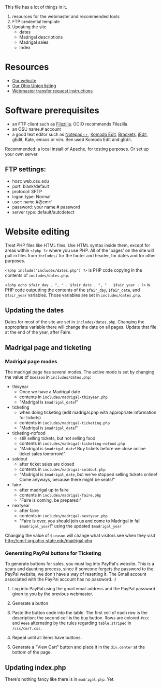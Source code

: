 This file has a lot of things in it. 

1. resources for the webmaster and recommended tools
2. FTP credential template
3. Updating the site
	- dates
	- Madrigal descriptions
	- Madrigal sales
	- Index

# Resources
* [Our website](http://cmrf.org.ohio-state.edu/)
* [Our Ohio Union listing](http://ohiounion.osu.edu/get_involved/student_organizations/directory?org_id=200)
* [Webmaster transfer request instructions](https://osuitsm.service-now.com/selfservice/kb_view.do?sysparm_article=kb02242)

# Software prerequisites

* an FTP client such as [Filezilla](https://filezilla-project.org/download.php?type=client). OCIO recommends Filezilla. 
* an OSU name.# account
* a good text editor such as [Notepad++](http://notepad-plus-plus.org/), [Komodo Edit](http://www.activestate.com/komodo-edit), [Brackets](http://www.brackets.io/), [jEdit](http://www.jedit.org/), gEdit, Kate, emacs or vim. Ben used Komodo Edit and gEdit.

Recommended: a local install of Apache, for testing purposes. Or set up your own server.

## FTP settings:

- host: web.osu.edu
- port: blank/default
- protocol: SFTP
- logon type: Normal
- user: name.#@cmrf
- password: your name.# password
- server type: default/autodetect

# Website editing

Treat PHP files like HTML files. Use HTML syntax inside them, except for areas within `<?php ?>` where you use PHP. All of the 'pages' on the site will pull in files from `includes/` for the footer and header, for dates and for other purposes. 

`<?php include("includes/dates.php") ?>` is PHP code copying in the contents of `includes/dates.php`. 

`<?php echo $fair_day . ", " . $fair_date . ", " . $fair_year ; ?>` is PHP code outputting the contents of the `$fair_day`, `$fair_date`, and `$fair_year` variables. Those variables are set in `includes/dates.php`. 

## Updating the dates

Dates for most of the site are set in `includes/dates.php`. Changing the appropriate variable there will change the date on all pages. Update that file at the end of the year, after Faire. 

## Madrigal page and ticketing

### Madrigal page modes

The madrigal page has several modes. The active mode is set by changing the value of `$season` in `includes/dates.php`:

* thisyear
	* Once we have a Madrigal date
	* contents in `includes/madrigal-thisyear.php`
    * "Madrigal is `$madrigal_date`!"
* ticketing
	* when doing ticketing (edit madrigal.php with appropriate information for tickets)
	* contents in `includes/madrigal-ticketing.php`
    * "Madrigal is `$madrigal_date`!"
* ticketing-nofood
    * still selling tickets, but not selling food.
    * contents in `includes/madrigal-ticketing-nofood.php`
    * "Madrigal is `$madrigal_date`! Buy tickets before we close online ticket sales tomorrow!"
* soldout
	* after ticket sales are closed
	* contents in `includes/madrigal-soldout.php`
    * "Madrigal is `$madrigal_date`, but we've stopped selling tickets online! Come anyways, because there might be seats!"
* faire
	* after madrigal up to faire
	* contents in `includes/madrigal-faire.php`
    * "Faire is coming, be prepared!"
* nextyear
	* after faire
	* contents in `includes/madrigal-nextyear.php`
    * "Faire is over, you should join us and come to Madrigal in fall `$madrigal_year`!" using the updated `$madrigal_year`

Changing the value of `$season` will change what visitors see when they visit http://cmrf.org.ohio-state.edu/madrigal.php

### Generating PayPal buttons for Ticketing

To generate buttons for sales, you must log into PayPal's website. This is a scary and daunting process, since if someone forgets the password to the PayPal website, we don't have a way of resetting it. The Gmail account associated with the PayPal account has no password. :/ 

1. Log into PayPal using the gmail email address and the PayPal password given to you by the previous webmaster. 

2. Generate a button

3. Paste the button code into the table. The first cell of each row is the description; the second cell is the buy button. Rows are colored `#ccc` and `#eee` alternating by the rules regarding `table.striped` in `/css/cmrf.css`. 

4. Repeat until all items have buttons.

5. Generate a "View Cart" button and place it in the `div.center` at the bottom of the page.

## Updating index.php

There's nothing fancy like there is in `madrigal.php`. Yet.


